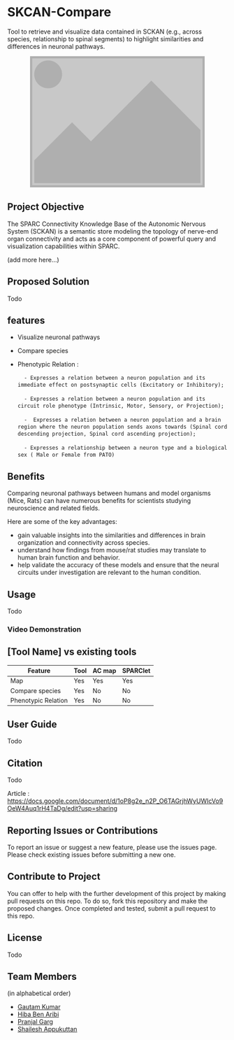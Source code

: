 # SKCAN-Compare

Tool to retrieve and visualize data contained in SCKAN (e.g., across species, relationship to spinal segments) to highlight similarities and differences in neuronal pathways.

<p align="center">
  <img src="cover_photo.png" width="400" alt="SKCAN-Compare">
</p>

## Project Objective

The SPARC Connectivity Knowledge Base of the Autonomic Nervous System (SCKAN) is a semantic store modeling the topology of nerve-end organ connectivity and acts as a core component of powerful query and visualization capabilities within SPARC.

(add more here...)

## Proposed Solution

Todo

## features

  - Visualize neuronal pathways
    
  - Compare species
    
  - Phenotypic Relation :
    
          - Expresses a relation between a neuron population and its immediate effect on postsynaptic cells (Excitatory or Inhibitory);
    
          - Expresses a relation between a neuron population and its circuit role phenotype (Intrinsic, Motor, Sensory, or Projection);
    
          -  Expresses a relation between a neuron population and a brain region where the neuron population sends axons towards (Spinal cord descending projection, Spinal cord ascending projection);
    
          - Expresses a relationship between a neuron type and a biological sex ( Male or Female from PATO)
    
## Benefits

Comparing neuronal pathways between humans and model organisms (Mice, Rats) can have numerous benefits for scientists studying neuroscience and related fields.

Here are some of the key advantages:

- gain valuable insights into the similarities and differences in brain organization and connectivity across species.
- understand how findings from mouse/rat studies may translate to human brain function and behavior.
- help validate the accuracy of these models and ensure that the neural circuits under investigation are relevant to the human condition.

## Usage 

Todo

### Video Demonstration
  
## [Tool Name] vs existing tools
| Feature             | Tool            | AC map | SPARClet |
|---------------------|-----------------|--------|----------|
| Map                 | Yes             | Yes    | Yes      |
| Compare species     | Yes             | No     | No       |
| Phenotypic Relation | Yes             | No     | No       |

## User Guide
Todo

## Citation

Todo

Article :  https://docs.google.com/document/d/1oP8g2e_n2P_O6TAGrjhWyUWIcVo9OeW4Auq1rH4TaDg/edit?usp=sharing

## Reporting Issues or Contributions
To report an issue or suggest a new feature, please use the issues page. Please check existing issues before submitting a new one.

## Contribute to Project

You can offer to help with the further development of this project by making pull requests on this repo. To do so, fork this repository and make the proposed changes. Once completed and tested, submit a pull request to this repo. 


## License
Todo


## Team Members
(in alphabetical order)
- [Gautam Kumar](https://github.com/gogu07)
- [Hiba Ben Aribi](https://github.com/HibaBenAribi)
- [Pranjal Garg](https://github.com/Neurogarg/)
- [Shailesh Appukuttan](https://github.com/appukuttan-shailesh/)

